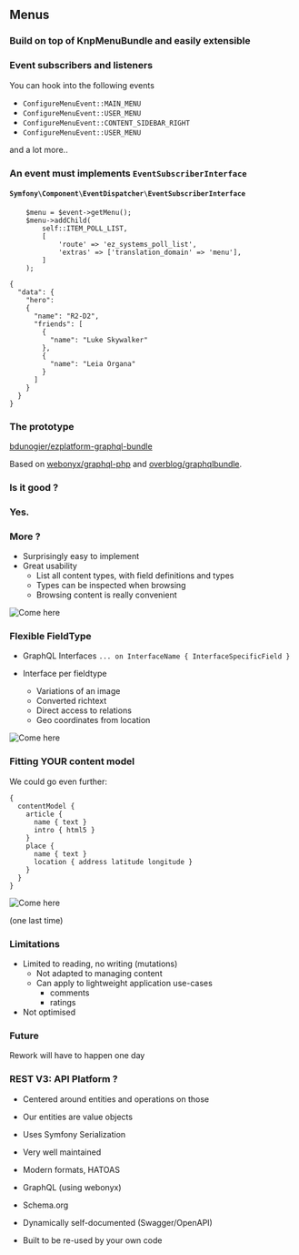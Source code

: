 ## Menus
### Build on top of KnpMenuBundle and easily extensible


### Event subscribers and listeners
You can hook into the following events

- `ConfigureMenuEvent::MAIN_MENU`
- `ConfigureMenuEvent::USER_MENU`
- `ConfigureMenuEvent::CONTENT_SIDEBAR_RIGHT`
- `ConfigureMenuEvent::USER_MENU`

and a lot more..


### An event must implements `EventSubscriberInterface`
#### `Symfony\Component\EventDispatcher\EventSubscriberInterface`


```
    $menu = $event->getMenu();
    $menu->addChild(
        self::ITEM_POLL_LIST,
        [
            'route' => 'ez_systems_poll_list',
            'extras' => ['translation_domain' => 'menu'],
        ]
    );
```


```
{
  "data": {
    "hero":
    {
      "name": "R2-D2",
      "friends": [
        {
          "name": "Luke Skywalker"
        },
        {
          "name": "Leia Organa"
        }
      ]
    }
  }
}
```


### The prototype

[bdunogier/ezplatform-graphql-bundle](https://github.com/bdunogier/ezplatform-graphql-bundle)

Based on [webonyx/graphql-php](https://github.com/webonyx/graphql-php) and
[overblog/graphqlbundle](https://github.com/overblog/graphqlbundle).


### Is it good ?


### Yes.


### More ?
- Surprisingly easy to implement
- Great usability
  - List all content types, with field definitions and types
  - Types can be inspected when browsing
  - Browsing content is really convenient


![Come here](https://media.giphy.com/media/26BRzQS5HXcEWM7du/giphy.gif)


### Flexible FieldType
- GraphQL Interfaces
  `... on InterfaceName { InterfaceSpecificField }`

- Interface per fieldtype
  - Variations of an image
  - Converted richtext
  - Direct access to relations
  - Geo coordinates from location


![Come here](https://media.giphy.com/media/26BRzQS5HXcEWM7du/giphy.gif)


### Fitting YOUR content model
We could go even further:

```
{
  contentModel {
    article {
      name { text }
      intro { html5 }
    }
    place {
      name { text }
      location { address latitude longitude }
    }
  }
}
```


![Come here](https://media.giphy.com/media/26BRzQS5HXcEWM7du/giphy.gif)

(one last time)


### Limitations
- Limited to reading, no writing (mutations)
  - Not adapted to managing content
  - Can apply to lightweight application use-cases
    - comments
    - ratings
- Not optimised


### Future
Rework will have to happen one day


### REST V3: API Platform ?


- Centered around entities and operations on those
- Our entities are value objects
- Uses Symfony Serialization


- Very well maintained
- Modern formats, HATOAS
- GraphQL (using webonyx)
- Schema.org
- Dynamically self-documented (Swagger/OpenAPI)
- Built to be re-used by your own code
